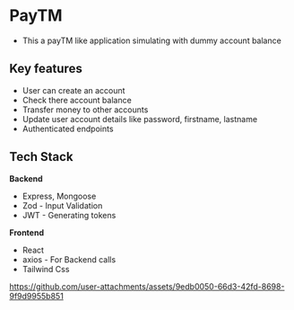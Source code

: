 
# PayTM

- This a payTM like application simulating with dummy account balance

## Key features


- User can create an account
- Check there account balance
- Transfer money to other accounts
- Update user account details like password, firstname, lastname
- Authenticated endpoints 

## Tech Stack
  **Backend**
- Express, Mongoose 
- Zod - Input Validation
- JWT - Generating tokens

**Frontend**

- React 
- axios - For Backend calls
- Tailwind Css



https://github.com/user-attachments/assets/9edb0050-66d3-42fd-8698-9f9d9955b851

